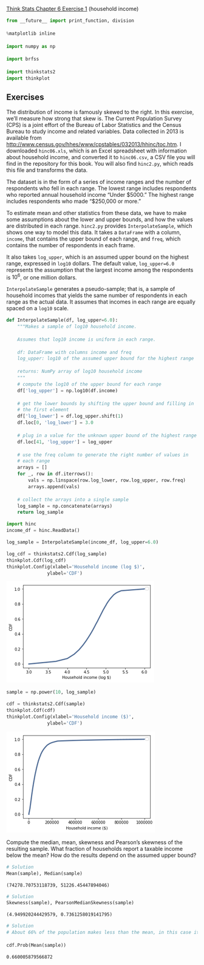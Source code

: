 [Think Stats Chapter 6 Exercise 1](http://greenteapress.com/thinkstats2/html/thinkstats2007.html#toc60) (household income)

>> 

```python
from __future__ import print_function, division

%matplotlib inline

import numpy as np

import brfss

import thinkstats2
import thinkplot
```

## Exercises

The distribution of income is famously skewed to the right. In this exercise, we’ll measure how strong that skew is.
The Current Population Survey (CPS) is a joint effort of the Bureau of Labor Statistics and the Census Bureau to study income and related variables. Data collected in 2013 is available from http://www.census.gov/hhes/www/cpstables/032013/hhinc/toc.htm. I downloaded `hinc06.xls`, which is an Excel spreadsheet with information about household income, and converted it to `hinc06.csv`, a CSV file you will find in the repository for this book. You will also find `hinc2.py`, which reads this file and transforms the data.

The dataset is in the form of a series of income ranges and the number of respondents who fell in each range. The lowest range includes respondents who reported annual household income “Under \$5000.” The highest range includes respondents who made “\$250,000 or more.”

To estimate mean and other statistics from these data, we have to make some assumptions about the lower and upper bounds, and how the values are distributed in each range. `hinc2.py` provides `InterpolateSample`, which shows one way to model this data. It takes a `DataFrame` with a column, `income`, that contains the upper bound of each range, and `freq`, which contains the number of respondents in each frame.

It also takes `log_upper`, which is an assumed upper bound on the highest range, expressed in `log10` dollars. The default value, `log_upper=6.0` represents the assumption that the largest income among the respondents is $10^6$, or one million dollars.

`InterpolateSample` generates a pseudo-sample; that is, a sample of household incomes that yields the same number of respondents in each range as the actual data. It assumes that incomes in each range are equally spaced on a `log10` scale.


```python
def InterpolateSample(df, log_upper=6.0):
    """Makes a sample of log10 household income.

    Assumes that log10 income is uniform in each range.

    df: DataFrame with columns income and freq
    log_upper: log10 of the assumed upper bound for the highest range

    returns: NumPy array of log10 household income
    """
    # compute the log10 of the upper bound for each range
    df['log_upper'] = np.log10(df.income)

    # get the lower bounds by shifting the upper bound and filling in
    # the first element
    df['log_lower'] = df.log_upper.shift(1)
    df.loc[0, 'log_lower'] = 3.0

    # plug in a value for the unknown upper bound of the highest range
    df.loc[41, 'log_upper'] = log_upper
    
    # use the freq column to generate the right number of values in
    # each range
    arrays = []
    for _, row in df.iterrows():
        vals = np.linspace(row.log_lower, row.log_upper, row.freq)
        arrays.append(vals)

    # collect the arrays into a single sample
    log_sample = np.concatenate(arrays)
    return log_sample

```


```python
import hinc
income_df = hinc.ReadData()
```


```python
log_sample = InterpolateSample(income_df, log_upper=6.0)
```




```python
log_cdf = thinkstats2.Cdf(log_sample)
thinkplot.Cdf(log_cdf)
thinkplot.Config(xlabel='Household income (log $)',
               ylabel='CDF')
```




![alt text](https://github.com/marineveits/dsp/blob/master/img/output_58_1.png)




```python
sample = np.power(10, log_sample)
```


```python
cdf = thinkstats2.Cdf(sample)
thinkplot.Cdf(cdf)
thinkplot.Config(xlabel='Household income ($)',
               ylabel='CDF')
```

   

![alt text](https://github.com/marineveits/dsp/blob/master/img/output_60_1.png)



Compute the median, mean, skewness and Pearson’s skewness of the resulting sample. What fraction of households report a taxable income below the mean? How do the results depend on the assumed upper bound?


```python
# Solution 
Mean(sample), Median(sample)
```




    (74278.70753118739, 51226.45447894046)




```python
# Solution 
Skewness(sample), PearsonMedianSkewness(sample)
```




    (4.949920244429579, 0.7361258019141795)




```python
# Solution 
# About 66% of the population makes less than the mean, in this case it is prefered to use the median

cdf.Prob(Mean(sample))
```




    0.660005879566872
